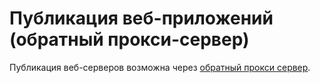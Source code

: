 # Публикация веб-приложений \(обратный прокси-сервер\)

Публикация веб-серверов возможна через [обратный прокси сервер](https://github.com/ideco-team/docsUTM/tree/54be5c28981601375569bdca6ef75ead87808b16/Обратный_прокси/README.md).

